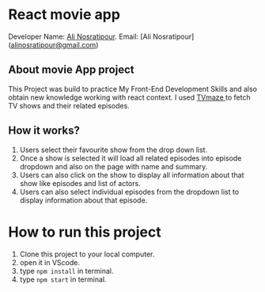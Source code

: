 # React movie app

Developer Name: [Ali Nosratipour](https://www.linkedin.com/in/ali-nosratipour-52baa120b/).
Email: [Ali Nosratipour] (alinosratipour@gmail.com)

## About movie App project

This Project was build to practice My Front-End Development Skills and also obtain new knowledge working with react context. I used
[TVmaze ](https://www.tvmaze.com) to fetch TV shows and their related episodes.


## How it works?

1. Users select their favourite show from the drop down list.
2. Once a show is selected it will load all related episodes into episode dropdown and also on the page with name and summary.
3. Users can also click on the show to display all information about that show like episodes and list of actors.
4. Users can also select individual episodes from the dropdown list to display information about that episode.

# How to run this project

1. Clone this project to your local computer.
2. open it in VScode.
3. type `npm install` in terminal.
4. type `npm start` in terminal.

